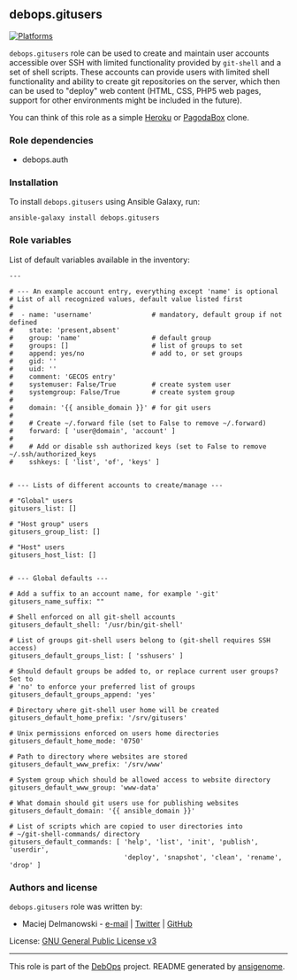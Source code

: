 ## debops.gitusers
[![Platforms](http://img.shields.io/badge/platforms-debian%20|%20ubuntu-lightgrey.svg)](#)


`debops.gitusers` role can be used to create and maintain user accounts
accessible over SSH with limited functionality provided by `git-shell` and
a set of shell scripts. These accounts can provide users with limited shell
functionality and ability to create git repositories on the server, which
then can be used to "deploy" web content (HTML, CSS, PHP5 web pages,
support for other environments might be included in the future).

You can think of this role as a simple [Heroku](https://www.heroku.com/) or
[PagodaBox](https://pagodabox.com/) clone.

### Role dependencies

- debops.auth


### Installation

To install `debops.gitusers` using Ansible Galaxy, run:

    ansible-galaxy install debops.gitusers


### Role variables

List of default variables available in the inventory:

    ---
    
    # --- An example account entry, everything except 'name' is optional
    # List of all recognized values, default value listed first
    #
    #  - name: 'username'               # mandatory, default group if not defined
    #    state: 'present,absent'
    #    group: 'name'                  # default group
    #    groups: []                     # list of groups to set
    #    append: yes/no                 # add to, or set groups
    #    gid: ''
    #    uid: ''
    #    comment: 'GECOS entry'
    #    systemuser: False/True         # create system user
    #    systemgroup: False/True        # create system group
    #
    #    domain: '{{ ansible_domain }}' # for git users
    #
    #    # Create ~/.forward file (set to False to remove ~/.forward)
    #    forward: [ 'user@domain', 'account' ]
    #
    #    # Add or disable ssh authorized keys (set to False to remove ~/.ssh/authorized_keys
    #    sshkeys: [ 'list', 'of', 'keys' ]
    
    
    # --- Lists of different accounts to create/manage ---
    
    # "Global" users
    gitusers_list: []
    
    # "Host group" users
    gitusers_group_list: []
    
    # "Host" users
    gitusers_host_list: []
    
    
    # --- Global defaults ---
    
    # Add a suffix to an account name, for example '-git'
    gitusers_name_suffix: ""
    
    # Shell enforced on all git-shell accounts
    gitusers_default_shell: '/usr/bin/git-shell'
    
    # List of groups git-shell users belong to (git-shell requires SSH access)
    gitusers_default_groups_list: [ 'sshusers' ]
    
    # Should default groups be added to, or replace current user groups? Set to
    # 'no' to enforce your preferred list of groups
    gitusers_default_groups_append: 'yes'
    
    # Directory where git-shell user home will be created
    gitusers_default_home_prefix: '/srv/gitusers'
    
    # Unix permissions enforced on users home directories
    gitusers_default_home_mode: '0750'
    
    # Path to directory where websites are stored
    gitusers_default_www_prefix: '/srv/www'
    
    # System group which should be allowed access to website directory
    gitusers_default_www_group: 'www-data'
    
    # What domain should git users use for publishing websites
    gitusers_default_domain: '{{ ansible_domain }}'
    
    # List of scripts which are copied to user directories into
    # ~/git-shell-commands/ directory
    gitusers_default_commands: [ 'help', 'list', 'init', 'publish', 'userdir',
                                 'deploy', 'snapshot', 'clean', 'rename', 'drop' ]





### Authors and license

`debops.gitusers` role was written by:

- Maciej Delmanowski - [e-mail](mailto:drybjed@gmail.com) | [Twitter](https://twitter.com/drybjed) | [GitHub](https://github.com/drybjed)


License: [GNU General Public License v3](https://tldrlegal.com/license/gnu-general-public-license-v3-(gpl-3))


***

This role is part of the [DebOps](http://debops.org/) project. README generated by [ansigenome](https://github.com/nickjj/ansigenome/).

